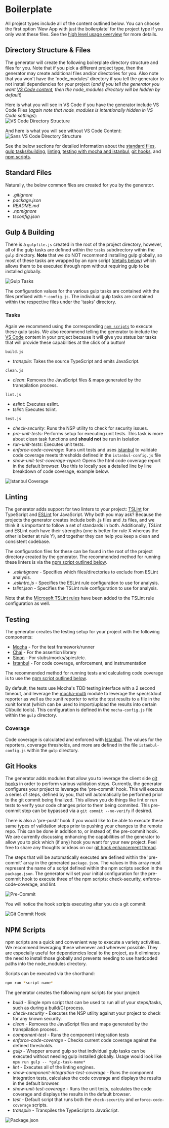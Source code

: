# Boilerplate 
All project types include all of the content outlined below. You can choose the first option 'New App with just the boilerplate' for the project type 
if you only want these files. See the [high level usage overview][usage-overview-url] for more details.

## Directory Structure & Files
The generator will create the following boilerplate directory structure and files for you. Note that if you pick a different project type, then the generator may
create additional files and/or directories for you. Also note that you won't have the 'node_modules' directory if you tell the generator to not install dependencies for your project (*and if you tell the generator you want [VS Code content][vscode-doc], then the node_modules directory will be hidden by default*) 
  
Here is what you will see in VS Code if you have the generator include VS Code Files (*again note that node_modules is intentionally hidden in VS Code settings*):  
![VS Code Directory Structure][boilerplate-vscode-dir-image]    

And here is what you will see without VS Code Content:  
![Sans VS Code Directory Structure][boilerplate-dir-image]  
  
See the below sections for detailed information about the [standard files][standard-section], [gulp tasks/building][building-section], [linting][linting-section],
[testing with mocha and istanbul][testing-section], [git hooks][git-hooks-section], and [npm scripts][npm-scripts-section].


## Standard Files
Naturally, the below common files are created for you by the generator. 

- *.gitignore*
- *package.json*
- *README.md*
- *.npmignore*
- *tsconfig.json*

## Gulp & Building
There is a `gulpfile.js` created in the root of the project directory, however, all of the gulp tasks are defined within the `tasks` subdirectory within the `gulp` directory. **Note** that we do NOT
recommend installing gulp globally, so most of these tasks are wrapped by an npm script ([details below][npm-scripts-section]) which allows them to be executed through npm without requiring gulp to be installed globally.

![Gulp Tasks][gulp-tasks-image]  
  
The configuration values for the various gulp tasks are contained with the files prefixed with `*-config.js`. The individual gulp tasks are contained within the respective files
under the 'tasks' directory. 

### Tasks
Again we recommend using the corresponding [`npm scripts`][npm-scripts-section] to execute these gulp tasks. We also recommend telling the generator to include the [VS Code][vscode-doc] content in your project because it will give you status bar tasks that will provide these capabilities at the click of a button!

`build.js`

- *transpile*: Takes the source TypeScript and emits JavaScript.

`clean.js`

- *clean*: Removes the JavaScript files & maps generated by the transpilation process.

`lint.js`

- *eslint*: Executes eslint.
- *tslint*: Executes tslint.

`test.js`

- *_check-security_*: Runs the NSP utility to check for security issues.
- *pre-unit-tests*: Performs setup for executing unit tests. This task is more about clean task functions and **should not** be run in isolation
- *run-unit-tests*: Executes unit tests. 
- *enforce-code-coverage*: Runs unit tests and uses [istanbul][istanbul-url] to validate code coverage meets thresholds defined in the `istanbul-config.js` file
- *show-unit-test-coverage-report*: Opens the html code coverage report in the default browser. Use this to locally see a detailed line by line breakdown of code coverage, example below.  
  
![Istanbul Coverage][istanbul-html-report-image]

## Linting
The generator adds support for two linters to your project: [TSLint][tslint-url] for TypeScript and [ESLint][eslint-url] for JavaScript. Why both you may ask? Because the projects the generator creates include both .js files and .ts files, and we think it is important to follow a set of standards in both. Additionally, TSLint and ESLint each have their strengths (one is better for rule X whereas the other is better at rule Y), and together they can help you keep a clean and consistent codebase.  

The configuration files for these
can be found in the root of the project directory created by the generator. The recommended method for running these linters is via the [npm script outlined below][npm-scripts-section].

- *.eslintignore* - Specifies which files/directories to exclude from ESLint analysis.
- *.eslintrc.js* - Specifies the ESLint rule configuration to use for analysis.
- *tslint.json* - Specifies the TSLint rule configuration to use for analysis.  
  
Note that the [Microsoft TSLint rules][tslint-microsoft-url] have been added to the TSLint rule configuration as well.  

## Testing
The generator creates the testing setup for your project with the following components: 

- [Mocha][mocha-url] - For the test framework/runner
- [Chai][chai-url] - For the assertion library
- [Sinon][sinon-url] - For stubs/mocks/spies/etc.
- [Istanbul][istanbul-url] - For code coverage, enforcement, and instrumentation

The recommended method for running tests and calculating code coverage is to use the [npm script outlined below][npm-scripts-section].  
  
By default, the tests use Mocha's TDD testing interface with a 2 second timeout, and leverage the [mocha-multi][mocha-multi-url] module to leverage the spec/stdout reporter as well
as the xunit reporter to write the test results to a file in the xunit format (which can be used to import/upload the results into certain CI/build tools). This configuration is defined
in the `mocha-config.js` file within the `gulp` directory.

### Coverage
Code coverage is calculated and enforced with [Istanbul][istanbul-url]. The values for the reporters, coverage thresholds, and more are defined in the file `istanbul-config.js` 
within the `gulp` directory.

## Git Hooks
The generator adds modules that allow you to leverage the client side [git hooks][git-hooks-url] in order to perform various validation steps. Currently, the generator configures
your project to leverage the 'pre-commit' hook. This will execute a series of steps, defined by you, that will automatically be performed prior to the git commit being finalized. 
This allows you do things like lint or run tests to verify your code changes prior to them being commited. This pre-commit step can be bypassed via a 
`git commit --no-verify` if desired. 

There is also a 'pre-push' hook if you would like to be able to execute these same types of validation steps prior to pushing your changes to the remote repo.
This can be done in addition to, or instead of, the pre-commit hook. We are currently discussing enhancing the capabilities of the generator to allow you to pick which (if any) hook you want for your new project. Feel free to share any thoughts or ideas on our [git hook enhancement thread][git-hook-enhancement-issue].

The steps that will be automatically executed are defined within the 'pre-commit' array in the generated `package.json`. The values in this array must represent the name of a script defined
within the npm scripts section in the `package.json`. The generator will set your initial configuration for the pre-commit hook to execute three of the npm scripts: check-security, 
enforce-code-coverage, and lint.

![Pre-Commit][package-json-image]  
  
You will notice the hook scripts executing after you do a git commit:  
  
![Git Commit Hook][git-commit-cli]

## NPM Scripts
npm scripts are a quick and convenient way to execute a variety activities. We recommend leveraging these whenever and wherever possible. They are especially useful for dependencies local 
to the project, as it eliminates the need to install those globally and prevents needing to use hardcoded paths into the node_modules directory. 

Scripts can be executed via the shorthand:
```sh
npm run *script name*
```  
  
The generator creates the following npm scripts for your project:

- *build* - Single npm script that can be used to run all of your steps/tasks, such as during a build/CI process.
- *check-security* - Executes the NSP utility against your project to check for any known security.
- *clean* - Removes the JavaScript files and maps generated by the transpilation process.
- *component-test* - Runs the component integration tests
- *enforce-code-coverage* - Checks current code coverage against the defined thresholds.
- *gulp* - Wrapper around gulp so that individual gulp tasks can be executed without needing gulp installed globally. Usage would look like `npm run gulp -- *gulp-task-name*`
- *lint* - Executes all of the linting engines.
- *show-component-integration-test-coverage* - Runs the component integration tests, calculates the code coverage and displays the results in the default browser.
- *show-unit-test-coverage* - Runs the unit tests, calculates the code coverage and displays the results in the default browser.
- *test* - Default script that runs both the `check-security` and `enforce-code-coverage` scripts.
- *transpile* - Transpiles the TypeScript to JavaScript.  
  
![Package.json][package-json-image]

[usage-overview-url]: USAGE-OVERVIEW.md
[building-section]: BOILERPLATE.md#gulp-&-building
[gulp-tasks-image]: images/gulp-tasks.png "Gulp Tasks"
[istanbul-html-report-image]: images/istanbul-coverage.png "Istanbul Coverage"
[linting-section]: BOILERPLATE.md#linting
[tslint-url]: https://palantir.github.io/tslint/
[tslint-microsoft-url]: https://github.com/Microsoft/tslint-microsoft-contrib
[eslint-url]: http://eslint.org/
[jshint-url]: http://jshint.com/
[testing-section]: BOILERPLATE.md#testing
[mocha-url]: https://mochajs.org/
[sinon-url]: http://sinonjs.org/
[chai-url]: http://chaijs.com/
[istanbul-url]: https://istanbul.js.org/
[mocha-multi-url]: https://www.npmjs.com/package/mocha-multi
[boilerplate-dir-image]: images/boilerplate-dir-structure.png "Boilerplate Directory Structure"
[boilerplate-vscode-dir-image]: images/boilerplate-vscode-dir-structure.png "Boilerplate VS Code Directory Structure"
[standard-section]: BOILERPLATE.md#standard-files
[git-hooks-section]: BOILERPLATE.md#git-hooks
[git-hooks-url]: https://www.git-scm.com/book/uz/v2/Customizing-Git-Git-Hooks
[git-commit-cli]: images/git-precommit-hook.png
[package-json-image]: images/package-json.png "Package.json"
[npm-scripts-section]: BOILERPLATE.md#npm-scripts
[vscode-doc]: VSCODE.md
[git-hook-enhancement-issue]: https://github.com/swellaby/generator-swell/issues/94